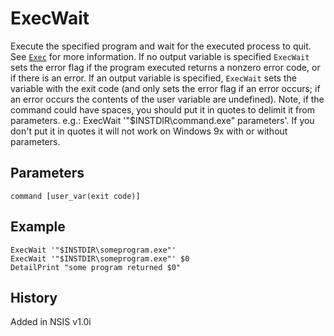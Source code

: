 # ExecWait

Execute the specified program and wait for the executed process to quit. See [`Exec`][1] for more information. If no output variable is specified `ExecWait` sets the error flag if the program executed returns a nonzero error code, or if there is an error. If an output variable is specified, `ExecWait` sets the variable with the exit code (and only sets the error flag if an error occurs; if an error occurs the contents of the user variable are undefined). Note, if the command could have spaces, you should put it in quotes to delimit it from parameters. e.g.: ExecWait '"$INSTDIR\command.exe" parameters'. If you don't put it in quotes it will not work on Windows 9x with or without parameters.

## Parameters

    command [user_var(exit code)]

## Example

    ExecWait '"$INSTDIR\someprogram.exe"'
    ExecWait '"$INSTDIR\someprogram.exe"' $0
    DetailPrint "some program returned $0"

## History

Added in NSIS v1.0i

[1]: Exec.md
